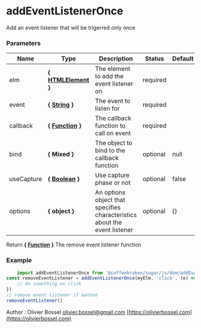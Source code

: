 # addEventListenerOnce

Add an event listener that will be trigerred only once



### Parameters
Name  |  Type  |  Description  |  Status  |  Default
------------  |  ------------  |  ------------  |  ------------  |  ------------
elm  |  **{ [HTMLElement](https://developer.mozilla.org/fr/docs/Web/API/HTMLElement) }**  |  The element to add the event listener on  |  required  |
event  |  **{ [String](https://developer.mozilla.org/fr/docs/Web/JavaScript/Reference/Objets_globaux/String) }**  |  The event to listen for  |  required  |
callback  |  **{ [Function](https://developer.mozilla.org/fr/docs/Web/JavaScript/Reference/Objets_globaux/Function) }**  |  The callback function to call on event  |  required  |
bind  |  **{ Mixed }**  |  The object to bind to the callback function  |  optional  |  null
useCapture  |  **{ [Boolean](https://developer.mozilla.org/fr/docs/Web/JavaScript/Reference/Objets_globaux/Boolean) }**  |  Use capture phase or not  |  optional  |  false
options  |  **{ object }**  |  An options object that specifies characteristics about the event listener  |  optional  |  {}

Return **{ [Function](https://developer.mozilla.org/fr/docs/Web/JavaScript/Reference/Objets_globaux/Function) }** The remove event listener function

### Example
```js
	import addEventListenerOnce from '@coffeekraken/sugar/js/dom/addEventListenerOnce'
const removeEventListener = addEventListenerOnce(myElm, 'click', (e) => {
    // do something on click
})
// remove event listener if wanted
removeEventListener()
```
Author : Olivier Bossel [olivier.bossel@gmail.com](mailto:olivier.bossel@gmail.com) [https://olivierbossel.com](https://olivierbossel.com)